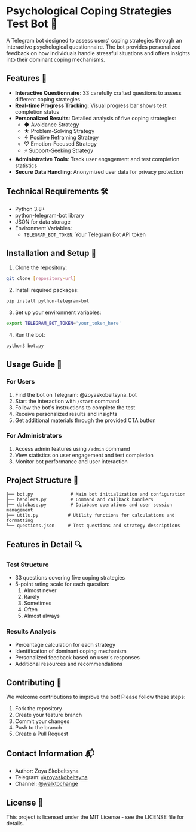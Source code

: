 # Psychological Coping Strategies Test Bot 🤖

A Telegram bot designed to assess users' coping strategies through an interactive psychological questionnaire. The bot provides personalized feedback on how individuals handle stressful situations and offers insights into their dominant coping mechanisms.

## Features 🌟

- **Interactive Questionnaire**: 33 carefully crafted questions to assess different coping strategies
- **Real-time Progress Tracking**: Visual progress bar shows test completion status
- **Personalized Results**: Detailed analysis of five coping strategies:
  - ◆ Avoidance Strategy
  - ★ Problem-Solving Strategy
  - ⚘ Positive Reframing Strategy
  - ♡ Emotion-Focused Strategy
  - ⚡ Support-Seeking Strategy
- **Administrative Tools**: Track user engagement and test completion statistics
- **Secure Data Handling**: Anonymized user data for privacy protection

## Technical Requirements 🛠️

- Python 3.8+
- python-telegram-bot library
- JSON for data storage
- Environment Variables:
  - `TELEGRAM_BOT_TOKEN`: Your Telegram Bot API token

## Installation and Setup 🚀

1. Clone the repository:
```bash
git clone [repository-url]
```

2. Install required packages:
```bash
pip install python-telegram-bot
```

3. Set up your environment variables:
```bash
export TELEGRAM_BOT_TOKEN='your_token_here'
```

4. Run the bot:
```bash
python3 bot.py
```

## Usage Guide 📱

### For Users
1. Find the bot on Telegram: @zoyaskobeltsyna_bot
2. Start the interaction with `/start` command
3. Follow the bot's instructions to complete the test
4. Receive personalized results and insights
5. Get additional materials through the provided CTA button

### For Administrators
1. Access admin features using `/admin` command
2. View statistics on user engagement and test completion
3. Monitor bot performance and user interaction

## Project Structure 📁

```
├── bot.py              # Main bot initialization and configuration
├── handlers.py         # Command and callback handlers
├── database.py         # Database operations and user session management
├── utils.py           # Utility functions for calculations and formatting
└── questions.json     # Test questions and strategy descriptions
```

## Features in Detail 🔍

### Test Structure
- 33 questions covering five coping strategies
- 5-point rating scale for each question:
  1. Almost never
  2. Rarely
  3. Sometimes
  4. Often
  5. Almost always

### Results Analysis
- Percentage calculation for each strategy
- Identification of dominant coping mechanism
- Personalized feedback based on user's responses
- Additional resources and recommendations

## Contributing 🤝

We welcome contributions to improve the bot! Please follow these steps:

1. Fork the repository
2. Create your feature branch
3. Commit your changes
4. Push to the branch
5. Create a Pull Request

## Contact Information 📬

- Author: Zoya Skobeltsyna
- Telegram: [@zoyaskobeltsyna](https://t.me/zoyaskobeltsyna)
- Channel: [@walktochange](https://t.me/walktochange)

## License 📄

This project is licensed under the MIT License - see the LICENSE file for details.
